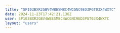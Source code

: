 ```yaml
---
title: "SP103BXR2GBV4WBESM8C4WCGNC9ED3PGT03X4WXTC"
date: 2024-11-23T17:42:21.138Z
user: SP103BXR2GBV4WBESM8C4WCGNC9ED3PGT03X4WXTC
layout: "users"
---
```

    